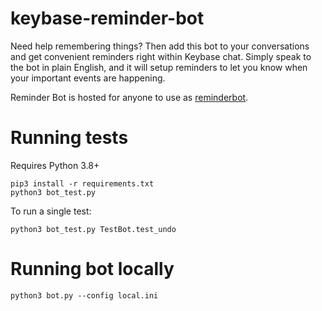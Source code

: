 # keybase-reminder-bot

Need help remembering things? Then add this bot to your conversations and get convenient reminders right within Keybase chat. Simply speak to the bot in plain English, and it will setup reminders to let you know when your important events are happening.

Reminder Bot is hosted for anyone to use as
[reminderbot](https://keybase.io/reminderbot).

# Running tests

Requires Python 3.8+

```
pip3 install -r requirements.txt
python3 bot_test.py
```

To run a single test:
```
python3 bot_test.py TestBot.test_undo
```

# Running bot locally

```
python3 bot.py --config local.ini
```
